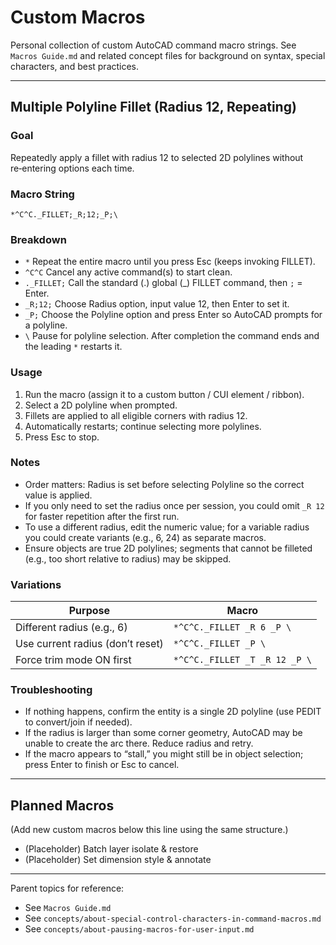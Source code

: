 # Custom Macros

Personal collection of custom AutoCAD command macro strings. See `Macros Guide.md` and related concept files for background on syntax, special characters, and best practices.

---
## Multiple Polyline Fillet (Radius 12, Repeating)

### Goal
Repeatedly apply a fillet with radius 12 to selected 2D polylines without re‑entering options each time.

### Macro String
```
*^C^C._FILLET;_R;12;_P;\
```

### Breakdown
- `*` Repeat the entire macro until you press Esc (keeps invoking FILLET).
- `^C^C` Cancel any active command(s) to start clean.
- `._FILLET;` Call the standard (.) global (_) FILLET command, then `;` = Enter.
- `_R;12;` Choose Radius option, input value 12, then Enter to set it.
- `_P;` Choose the Polyline option and press Enter so AutoCAD prompts for a polyline.
- `\` Pause for polyline selection. After completion the command ends and the leading `*` restarts it.

### Usage
1. Run the macro (assign it to a custom button / CUI element / ribbon).  
2. Select a 2D polyline when prompted.  
3. Fillets are applied to all eligible corners with radius 12.  
4. Automatically restarts; continue selecting more polylines.  
5. Press Esc to stop.

### Notes
- Order matters: Radius is set before selecting Polyline so the correct value is applied.
- If you only need to set the radius once per session, you could omit `_R 12` for faster repetition after the first run.
- To use a different radius, edit the numeric value; for a variable radius you could create variants (e.g., 6, 24) as separate macros.
- Ensure objects are true 2D polylines; segments that cannot be filleted (e.g., too short relative to radius) may be skipped.

### Variations
| Purpose | Macro |
|---------|-------|
| Different radius (e.g., 6) | `*^C^C._FILLET _R 6 _P \` |
| Use current radius (don’t reset) | `*^C^C._FILLET _P \` |
| Force trim mode ON first | `*^C^C._FILLET _T _R 12 _P \` |

### Troubleshooting
- If nothing happens, confirm the entity is a single 2D polyline (use PEDIT to convert/join if needed).  
- If the radius is larger than some corner geometry, AutoCAD may be unable to create the arc there. Reduce radius and retry.  
- If the macro appears to “stall,” you might still be in object selection; press Enter to finish or Esc to cancel.

---
## Planned Macros
(Add new custom macros below this line using the same structure.)

- (Placeholder) Batch layer isolate & restore
- (Placeholder) Set dimension style & annotate

---
Parent topics for reference:
- See `Macros Guide.md`
- See `concepts/about-special-control-characters-in-command-macros.md`
- See `concepts/about-pausing-macros-for-user-input.md`

